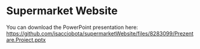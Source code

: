 # Supermarket Website
You can download the PowerPoint presentation here:
https://github.com/isacciobota/supermarketWebsite/files/8283099/Prezentare.Proiect.pptx
